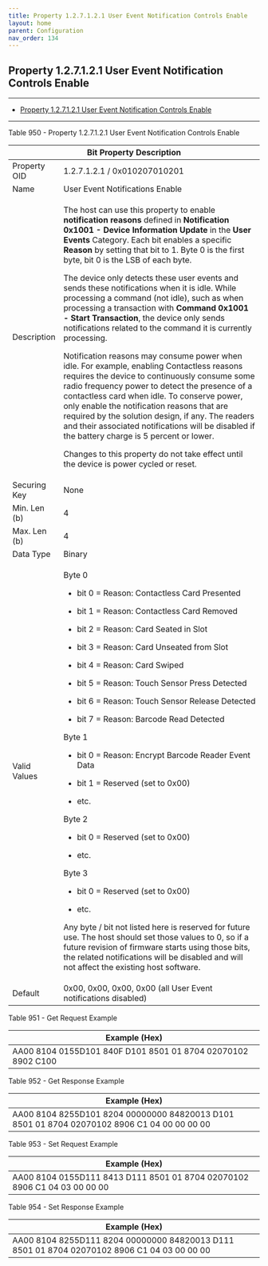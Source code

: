 ```yaml
---
title: Property 1.2.7.1.2.1 User Event Notification Controls Enable
layout: home
parent: Configuration
nav_order: 134
---
```


## Property 1.2.7.1.2.1 User Event Notification Controls Enable

---

- [Property 1.2.7.1.2.1 User Event Notification Controls Enable](#property-127121-user-event-notification-controls-enable)

---


Table 950 - Property 1.2.7.1.2.1 User Event Notification Controls Enable

<table>
<colgroup>
<col style="width: 14%" />
<col style="width: 85%" />
</colgroup>
<thead>
<tr>
<th colspan="2">Bit Property Description</th>
</tr>
</thead>
<tbody>
<tr>
<td>Property OID</td>
<td>1.2.7.1.2.1 / 0x010207010201</td>
</tr>
<tr>
<td>Name</td>
<td>User Event Notifications Enable</td>
</tr>
<tr>
<td>Description</td>
<td><p>The host can use this property to enable <strong>notification
reasons</strong> defined in <strong>Notification 0x1001 - Device
Information Update</strong> in the <strong>User Events</strong>
Category. Each bit enables a specific <strong>Reason</strong> by setting
that bit to 1. Byte 0 is the first byte, bit 0 is the LSB of each
byte.</p>
<p>The device only detects these user events and sends these
notifications when it is idle. While processing a command (not idle),
such as when processing a transaction with <strong>Command 0x1001 -
Start Transaction</strong>, the device only sends notifications related
to the command it is currently processing.</p>
<p>Notification reasons may consume power when idle. For example,
enabling Contactless reasons requires the device to continuously consume
some radio frequency power to detect the presence of a contactless card
when idle. To conserve power, only enable the notification reasons that
are required by the solution design, if any. The readers and their
associated notifications will be disabled if the battery charge is 5
percent or lower.</p>
<p>Changes to this property do not take effect until the device is power
cycled or reset.</p></td>
</tr>
<tr>
<td>Securing Key</td>
<td>None</td>
</tr>
<tr>
<td>Min. Len (b)</td>
<td>4</td>
</tr>
<tr>
<td>Max. Len (b)</td>
<td>4</td>
</tr>
<tr>
<td>Data Type</td>
<td>Binary</td>
</tr>
<tr>
<td>Valid Values</td>
<td><p>Byte 0</p>
<ul>
<li><p>bit 0 = Reason: Contactless Card Presented</p></li>
<li><p>bit 1 = Reason: Contactless Card Removed</p></li>
<li><p>bit 2 = Reason: Card Seated in Slot</p></li>
<li><p>bit 3 = Reason: Card Unseated from Slot</p></li>
<li><p>bit 4 = Reason: Card Swiped</p></li>
<li><p>bit 5 = Reason: Touch Sensor Press Detected</p></li>
<li><p>bit 6 = Reason: Touch Sensor Release Detected</p></li>
<li><p>bit 7 = Reason: Barcode Read Detected</p></li>
</ul>
<p>Byte 1</p>
<ul>
<li><p>bit 0 = Reason: Encrypt Barcode Reader Event Data</p></li>
</ul>
<ul>
<li><p>bit 1 = Reserved (set to 0x00)</p></li>
<li><p>etc.</p></li>
</ul>
<p>Byte 2</p>
<ul>
<li><p>bit 0 = Reserved (set to 0x00)</p></li>
<li><p>etc.</p></li>
</ul>
<p>Byte 3</p>
<ul>
<li><p>bit 0 = Reserved (set to 0x00)</p></li>
<li><p>etc.</p></li>
</ul>
<p>Any byte / bit not listed here is reserved for future use. The host
should set those values to 0, so if a future revision of firmware starts
using those bits, the related notifications will be disabled and will
not affect the existing host software.</p></td>
</tr>
<tr>
<td>Default</td>
<td>0x00, 0x00, 0x00, 0x00 (all User Event notifications disabled)</td>
</tr>
</tbody>
</table>

Table 951 - Get Request Example

| Example (Hex)                                                |
|--------------------------------------------------------------|
| AA00 8104 0155D101 840F D101 8501 01 8704 02070102 8902 C100 |

Table 952 - Get Response Example

| Example (Hex) |
|----|
| AA00 8104 8255D101 8204 00000000 84820013 D101 8501 01 8704 02070102 8906 C1 04 00 00 00 00 |

Table 953 - Set Request Example

| Example (Hex) |
|----|
| AA00 8104 0155D111 8413 D111 8501 01 8704 02070102 8906 C1 04 03 00 00 00 |

Table 954 - Set Response Example

| Example (Hex) |
|----|
| AA00 8104 8255D111 8204 00000000 84820013 D111 8501 01 8704 02070102 8906 C1 04 03 00 00 00 |

##